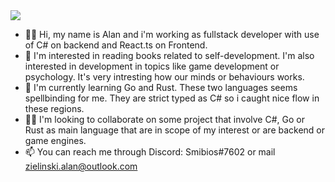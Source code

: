 <img src="https://www.codewars.com/users/Smibios/badges/large" />

- 👋🏻 Hi, my name is Alan and i'm working as fullstack developer with use of C# on backend and React.ts on Frontend.
- 👀 I'm interested in reading books related to self-development. I'm also interested in development in topics like game development or psychology. It's very intresting how our minds or behaviours works.
- 📕 I'm currently learning Go and Rust. These two languages seems spellbinding for me. They are strict typed as C# so i caught nice flow in these regions.
- 🤝🏻 I'm looking to collaborate on some project that involve C#, Go or Rust as main language that are in scope of my interest or are backend or game engines.
- 📫 You can reach me through Discord: Smibios#7602 or mail zielinski.alan@outlook.com
